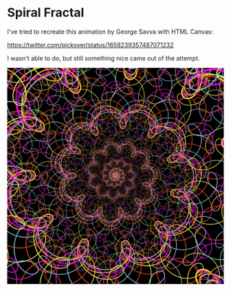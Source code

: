 # Spiral Fractal

I've tried to recreate this animation by George Savva with HTML Canvas:

https://twitter.com/pickover/status/1658239357487071232

I wasn't able to do, but still something nice came out of the attempt.

![end result](endresult.jpg)
